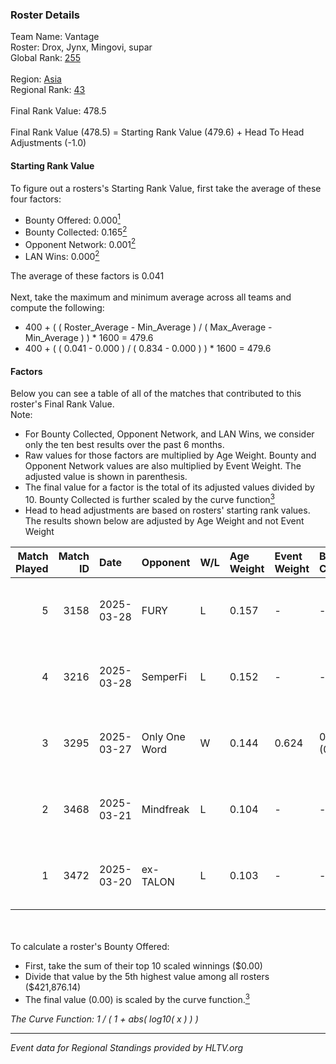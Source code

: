 ### Roster Details<br />
Team Name: Vantage<br />
Roster: Drox, Jynx, Mingovi, supar<br />
Global Rank: [255](../../standings_global_2025_09_01.md)<br />
<br />
Region: [Asia]( ../../standings_asia_2025_09_01.md)<br />
Regional Rank: [43]( ../../standings_asia_2025_09_01.md)<br />
<br />
Final Rank Value:  478.5<br />
<br />
Final Rank Value (478.5) = Starting Rank Value (479.6) + Head To Head Adjustments (-1.0)<br />

#### Starting Rank Value<br />
To figure out a rosters's Starting Rank Value, first take the average of these four factors:<br />
- Bounty Offered: 0.000[<sup>1</sup>](#table2)
- Bounty Collected: 0.165[<sup>2</sup>](#table1)
- Opponent Network: 0.001[<sup>2</sup>](#table1)
- LAN Wins: 0.000[<sup>2</sup>](#table1)

The average of these factors is 0.041<br />
<br />
Next, take the maximum and minimum average across all teams and compute the following:<br />
- 400 + ( ( Roster_Average - Min_Average ) / ( Max_Average - Min_Average ) ) * 1600 = 479.6
- 400 + ( ( 0.041 - 0.000 ) / ( 0.834 - 0.000 ) ) * 1600 = 479.6


#### Factors<br />
Below you can see a table of all of the matches that contributed to this roster's Final Rank Value.<br />
Note:<br />

- For Bounty Collected, Opponent Network, and LAN Wins, we consider only the ten best results over the past 6 months.
- Raw values for those factors are multiplied by Age Weight. Bounty and Opponent Network values are also multiplied by Event Weight. The adjusted value is shown in parenthesis.
- The final value for a factor is the total of its adjusted values divided by 10. Bounty Collected is further scaled by the curve function[<sup>3</sup>](#curveFunction)
- Head to head adjustments are based on rosters' starting rank values. The results shown below are adjusted by Age Weight and not Event Weight
<span id="table1"></span><br />


| Match Played | Match ID | Date       | Opponent      | W/L | Age Weight | Event Weight | Bounty Collected | Opponent Network | LAN Wins  | H2H Adj. | Roster                               |
| -: | -: | :- | :- | :- | :- | :- | :- | :- | :- | -: | :- |
|            5 |     3158 | 2025-03-28 | FURY          | L   | 0.157      | -            | -                | -                | -         |    -1.58 | Drox, Jynx, Mingovi, supar, swerzieN |
|            4 |     3216 | 2025-03-28 | SemperFi      | L   | 0.152      | -            | -                | -                | -         |    -0.88 | Drox, Jynx, Mingovi, Snaaz, supar    |
|            3 |     3295 | 2025-03-27 | Only One Word | W   | 0.144      | 0.624        | 0.001 (0.000)    | 0.065 (0.006)    | 0 (0.000) |     3.34 | Drox, Jynx, Mingovi, supar, swerzieN |
|            2 |     3468 | 2025-03-21 | Mindfreak     | L   | 0.104      | -            | -                | -                | -         |    -1.06 | Drox, Jynx, Mingovi, supar, swerzieN |
|            1 |     3472 | 2025-03-20 | ex-TALON      | L   | 0.103      | -            | -                | -                | -         |    -0.83 | Drox, Jynx, Mingovi, supar, swerzieN |

<br />
<span id="table2"></span><br />
To calculate a roster's Bounty Offered:<br />

- First, take the sum of their top 10 scaled winnings ($0.00)
- Divide that value by the 5th highest value among all rosters ($421,876.14)
- The final value (0.00) is scaled by the curve function.[<sup>3</sup>](#curveFunction)

<span id="curveFunction"></span>_The Curve Function: 1 / ( 1 + abs( log10( x ) ) )_<br />

---
_Event data for Regional Standings provided by HLTV.org_<br />
